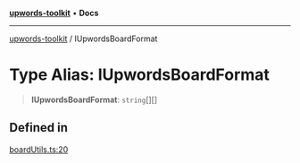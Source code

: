 [**upwords-toolkit**](../README.md) • **Docs**

***

[upwords-toolkit](../globals.md) / IUpwordsBoardFormat

# Type Alias: IUpwordsBoardFormat

> **IUpwordsBoardFormat**: `string`[][]

## Defined in

[boardUtils.ts:20](https://github.com/PossibilityZero/upwords-toolkit/blob/c6c9d661206a414e2b4431125278dd2fd913bcc5/src/boardUtils.ts#L20)
